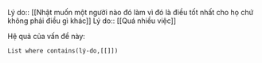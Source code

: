 Lý do:: [[Nhật muốn một người nào đó làm vì đó là điều tốt nhất cho họ chứ không phải điều gì khác]]
Lý do:: [[Quá nhiều việc]]

Hệ quả của vấn đề này:
```dataview
List where contains(lý-do,[[]])
```
 
